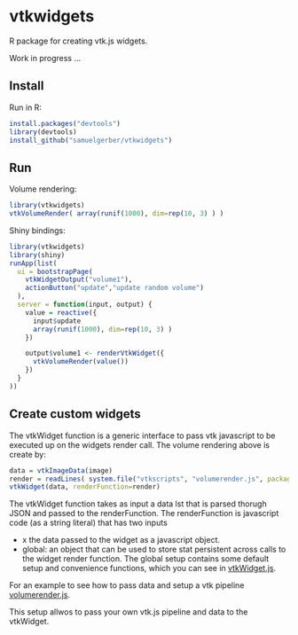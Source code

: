 # vtkwidgets

R package for creating vtk.js widgets.

Work in progress ...

## Install
Run in R:
```R
install.packages("devtools")
library(devtools)
install_github("samuelgerber/vtkwidgets")
```

## Run

Volume rendering:
```R
library(vtkwidgets)
vtkVolumeRender( array(runif(1000), dim=rep(10, 3) ) )
```


Shiny bindings:
```R
library(vtkwidgets)
library(shiny)
runApp(list(
  ui = bootstrapPage(
    vtkWidgetOutput("volume1"),
    actionButton("update","update random volume")
  ),
  server = function(input, output) {
    value = reactive({
      input$update
      array(runif(1000), dim=rep(10, 3) )
    })

    output$volume1 <- renderVtkWidget({
      vtkVolumeRender(value())
    })
  }
))

```

## Create custom widgets

The vtkWidget function is a generic interface to pass vtk javascript
to be executed up on the widgets render call. The volume rendering above is
create by:
```R
data = vtkImageData(image)
render = readLines( system.file("vtkscripts", "volumerender.js", package = "vtkwidgets") )
vtkWidget(data, renderFunction=render)
```

The vtkWidget function takes as input a data lst that is parsed thorugh JSON and
passed to the renderFunction. The renderFunction is javascript code (as a
string literal) that has two inputs

- x the data passed to the widget as a javascript object.
- global: an object that can be used to store stat persistent across calls to the
  widget render function. The global setup contains some default setup and convenience
  functions, which you can see in [vtkWidget.js](inst/htmlwidgets/vtkWidget.js).

For an example to see how to pass data and setup a vtk pipeline
[volumerender.js](inst/vtkscripts/volumerender.js).

This setup allwos to pass your own vtk.js pipeline and data to the vtkWidget.




